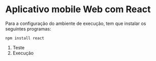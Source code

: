 <h1>Aplicativo mobile Web com React</h1>

Para a configuração do ambiente de execução, tem que instalar os seguintes programas:

```
npm install react
```

<ol>
  <li> Teste </li>
  <li> Execução </li>
</ol>  
